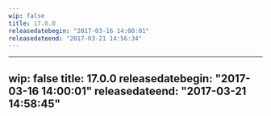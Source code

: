 ```yaml
---
wip: false
title: 17.0.0
releasedatebegin: "2017-03-16 14:00:01"
releasedateend: "2017-03-21 14:56:34"
---
```

---
wip: false
title: 17.0.0
releasedatebegin: "2017-03-16 14:00:01"
releasedateend: "2017-03-21 14:58:45"
---
